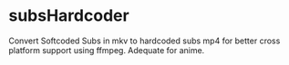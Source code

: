 # subsHardcoder
Convert Softcoded Subs in mkv to hardcoded subs mp4 for better cross platform support using ffmpeg. Adequate for anime.
